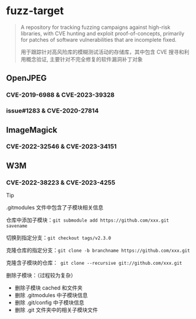 # fuzz-target

> A repository for tracking fuzzing campaigns against high-risk libraries, with CVE hunting and exploit proof-of-concepts, primarily for patches of software vulnerabilities that are incomplete fixed.
>
> 用于跟踪针对高风险库的模糊测试活动的存储库，其中包含 CVE 搜寻和利用概念验证, 主要针对不完全修复的软件漏洞补丁对象



## OpenJPEG

### CVE-2019-6988 & CVE-2023-39328
### issue#1283 & CVE-2020-27814
 





## ImageMagick

### CVE-2022-32546 & CVE-2023-34151





## W3M

### CVE-2022-38223 & CVE-2023-4255





> [!TIP]
>
> .gitmodules 文件中包含了子模块相关信息
>
> 仓库中添加子模块：`git submodule add https://github.com/xxx.git savename`
>
> 切换到指定分支：`git checkout tags/v2.3.0`
>
> 克隆仓库的指定分支：`git clone -b branchname https://github.com/xxx.git`
>
> 克隆含子模块的仓库：` git clone --recursive git://github.com/xxx.git`
>
> 删除子模块：（过程较为复杂）
>
> * 删除子模块 cached 和文件夹
> * 删除 .gitmodules 中子模块信息
> * 删除 .git/config 中子模块信息
> * 删除 .git 文件夹中的相关子模块文件
